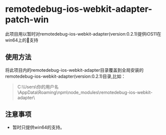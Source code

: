 # remotedebug-ios-webkit-adapter-patch-win
此项目用以暂时对remotedebug-ios-webkit-adapter(version:0.2.1)提供iOS11在win64上的支持
## 使用方法
将此项目内的remotedebug-ios-webkit-adapter目录覆盖到全局安装的remotedebug-ios-webkit-adapter(version:0.2.1)目录,比如：
> C:\Users\你的用户名\AppData\Roaming\npm\node_modules\remotedebug-ios-webkit-adapter\
## 注意事项
* 暂时只提供win64的支持。